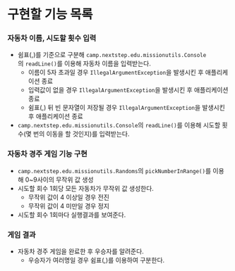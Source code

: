 # 구현할 기능 목록

### 자동차 이름, 시도할 횟수 입력

- 쉼표(,)를 기준으로 구분해 `camp.nextstep.edu.missionutils.Console`의 `readLine()`를 이용해 자동차 이름을 입력받는다.
  - 이름이 5자 초과일 경우 `IllegalArgumentException`을 발생시킨 후 애플리케이션 종료
  - 입력값이 없을 경우 `IllegalArgumentException`을 발생시킨 후 애플리케이션 종료
  - 쉼표(,) 뒤 빈 문자열이 저장될 경우 `IllegalArgumentException`을 발생시킨 후 애플리케이션 종료
- `camp.nextstep.edu.missionutils.Console`의 `readLine()`를 이용해 시도할 횟수(몇 번의 이동을 할 것인지)를 입력받는다.

### 자동차 경주 게임 기능 구현

- `camp.nextstep.edu.missionutils.Randoms`의 `pickNumberInRange()`를 이용해 0~9사이의 무작위 값 생성
- 시도할 회수 1회당 모든 자동차가 무작위 값 생성한다.
    - 무작위 값이 4 이상일 경우 전진
    - 무작위 값이 4 미만일 경우 정지
- 시도할 회수 1회마다 실행결과를 보여준다.

### 게임 결과

- 자동차 경주 게임을 완료한 후 우승자를 알려준다.
    - 우승자가 여러명일 경우 쉼표(,)를 이용하여 구분한다.